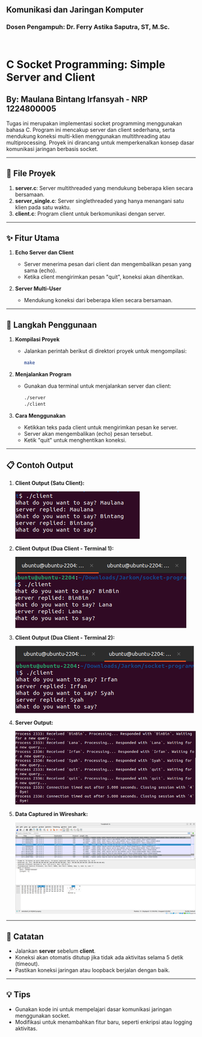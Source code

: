 
## Komunikasi dan Jaringan Komputer 
### Dosen Pengampuh: Dr. Ferry Astika Saputra, ST, M.Sc. 

<br>

# C Socket Programming: Simple Server and Client
## By: Maulana Bintang Irfansyah - NRP 1224800005
Tugas ini merupakan implementasi socket programming menggunakan bahasa C. Program ini mencakup server dan client sederhana, serta mendukung koneksi multi-klien menggunakan multithreading atau multiprocessing. Proyek ini dirancang untuk memperkenalkan konsep dasar komunikasi jaringan berbasis socket.

---

## 📂 File Proyek
1. **server.c**: Server multithreaded yang mendukung beberapa klien secara bersamaan.
2. **server_single.c**: Server singlethreaded yang hanya menangani satu klien pada satu waktu.
3. **client.c**: Program client untuk berkomunikasi dengan server.

---

## ✨ Fitur Utama
1. **Echo Server dan Client**
   - Server menerima pesan dari client dan mengembalikan pesan yang sama (echo).
   - Ketika client mengirimkan pesan "quit", koneksi akan dihentikan.

2. **Server Multi-User**
   - Mendukung koneksi dari beberapa klien secara bersamaan.

---

## 🚀 Langkah Penggunaan

1. **Kompilasi Proyek**
   - Jalankan perintah berikut di direktori proyek untuk mengompilasi:
     ```bash
     make
     ```

2. **Menjalankan Program**
   - Gunakan dua terminal untuk menjalankan server dan client:
     ```bash
     ./server
     ./client
     ```

3. **Cara Menggunakan**
   - Ketikkan teks pada client untuk mengirimkan pesan ke server.
   - Server akan mengembalikan (echo) pesan tersebut.
   - Ketik "quit" untuk menghentikan koneksi.

---
## 📋 Contoh Output

1. **Client Output (Satu Client):**
   
   ![image](/Tugas1/assets/client1.png)

3. **Client Output (Dua Client - Terminal 1):**

   ![image](/Tugas1/assets/client21.png)

4. **Client Output (Dua Client - Terminal 2):**

   ![image](/Tugas1/assets/client22.png)

5. **Server Output:**

   ![image](/Tugas1/assets/server.png)

6. **Data Captured in Wireshark:**

   ![image](/Tugas1/assets/data_wireshark.png)
---

## 🔧 Catatan
- Jalankan **server** sebelum **client**.
- Koneksi akan otomatis ditutup jika tidak ada aktivitas selama 5 detik (timeout).
- Pastikan koneksi jaringan atau loopback berjalan dengan baik.

---

## 💡 Tips
- Gunakan kode ini untuk mempelajari dasar komunikasi jaringan menggunakan socket.
- Modifikasi untuk menambahkan fitur baru, seperti enkripsi atau logging aktivitas.

